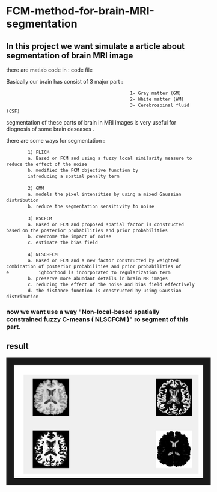 # FCM-method-for-brain-MRI-segmentation
## In this project we want simulate a article about segmentation of brain MRI image


there are matlab code in : code file

Basically our brain has consist of 3 major part :

                                                  1- Gray matter (GM)
                                                  2- White matter (WM)
                                                  3- Cerebrospinal fluid (CSF)
                                                  
                                                  
segmentation of these parts of brain in MRI images is very useful for diognosis of some brain deseases .

there are some ways for segmentation :

            1) FLICM
            a. Based on FCM and using a fuzzy local similarity measure to reduce the effect of the noise
            b. modified the FCM objective function by
            introducing a spatial penalty term
            
            2) GMM
            a. models the pixel intensities by using a mixed Gaussian distribution
            b. reduce the segmentation sensitivity to noise
            
            3) RSCFCM
            a. Based on FCM and proposed spatial factor is constructed based on the posterior probabilities and prior probabilities
            b. overcome the impact of noise
            c. estimate the bias field
            
            4) NLSCHFCM
            a. Based on FCM and a new factor constructed by weighted combination of posterior probabilities and prior probabilities of                 e           ighborhood is incorporated to regularization term
            b. preserve more abundant details in brain MR images
            c. reducing the effect of the noise and bias field effectively
            d. the distance function is constructed by using Gaussian distribution
                                                  
### now we want use a way "Non-local-based spatially constrained fuzzy C-means ( NLSCFCM )"  ro segment of this part.


## result 

<img src="5.PNG" width="650" height="300" border="20">
